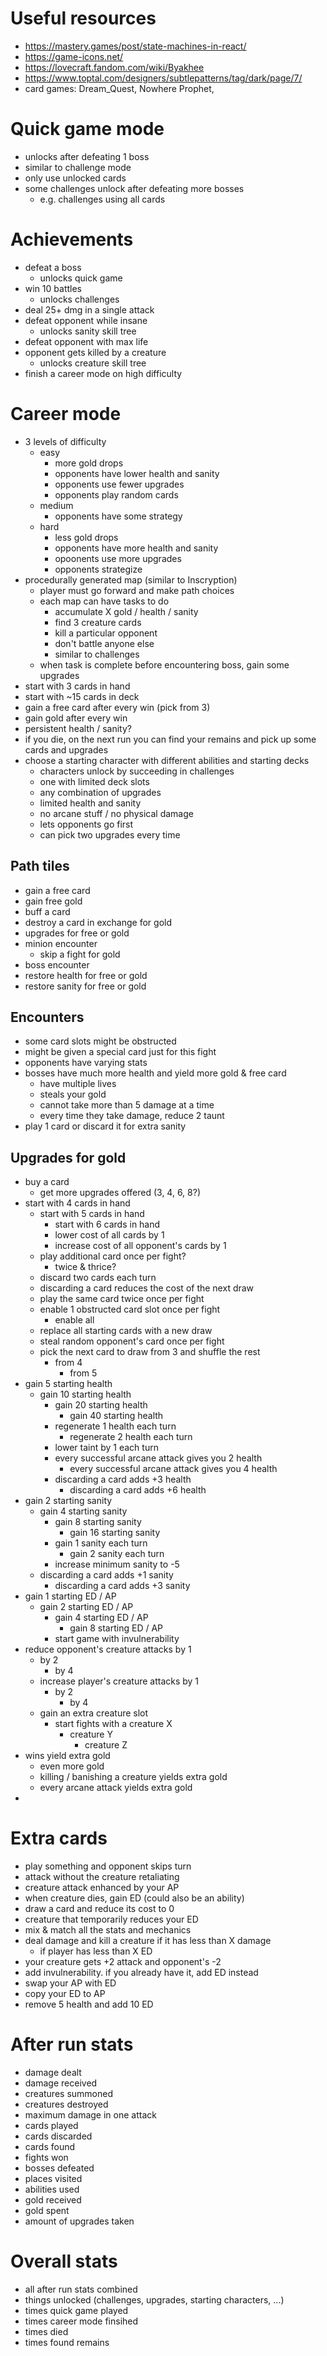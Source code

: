 # Useful resources

- https://mastery.games/post/state-machines-in-react/
- https://game-icons.net/
- https://lovecraft.fandom.com/wiki/Byakhee
- https://www.toptal.com/designers/subtlepatterns/tag/dark/page/7/
- card games: Dream_Quest, Nowhere Prophet,

# Quick game mode

- unlocks after defeating 1 boss
- similar to challenge mode
- only use unlocked cards
- some challenges unlock after defeating more bosses
  - e.g. challenges using all cards

# Achievements

- defeat a boss
  - unlocks quick game
- win 10 battles
  - unlocks challenges
- deal 25+ dmg in a single attack
- defeat opponent while insane
  - unlocks sanity skill tree
- defeat opponent with max life
- opponent gets killed by a creature
  - unlocks creature skill tree
- finish a career mode on high difficulty

# Career mode

- 3 levels of difficulty
  - easy
    - more gold drops
    - opponents have lower health and sanity
    - opponents use fewer upgrades
    - opponents play random cards
  - medium
    - opponents have some strategy
  - hard
    - less gold drops
    - opponents have more health and sanity
    - opoonents use more upgrades
    - opponents strategize
- procedurally generated map (similar to Inscryption)
  - player must go forward and make path choices
  - each map can have tasks to do
    - accumulate X gold / health / sanity
    - find 3 creature cards
    - kill a particular opponent
    - don't battle anyone else
    - similar to challenges
  - when task is complete before encountering boss, gain some upgrades
- start with 3 cards in hand
- start with ~15 cards in deck
- gain a free card after every win (pick from 3)
- gain gold after every win
- persistent health / sanity?
- if you die, on the next run you can find your remains and pick up some cards and upgrades
- choose a starting character with different abilities and starting decks
  - characters unlock by succeeding in challenges
  - one with limited deck slots
  - any combination of upgrades
  - limited health and sanity
  - no arcane stuff / no physical damage
  - lets opponents go first
  - can pick two upgrades every time

## Path tiles

- gain a free card
- gain free gold
- buff a card
- destroy a card in exchange for gold
- upgrades for free or gold
- minion encounter
  - skip a fight for gold
- boss encounter
- restore health for free or gold
- restore sanity for free or gold

## Encounters

- some card slots might be obstructed
- might be given a special card just for this fight
- opponents have varying stats
- bosses have much more health and yield more gold & free card
  - have multiple lives
  - steals your gold
  - cannot take more than 5 damage at a time
  - every time they take damage, reduce 2 taunt
- play 1 card or discard it for extra sanity

## Upgrades for gold

- buy a card
  - get more upgrades offered (3, 4, 6, 8?)
- start with 4 cards in hand
  - start with 5 cards in hand
    - start with 6 cards in hand
    - lower cost of all cards by 1
    - increase cost of all opponent's cards by 1
  - play additional card once per fight?
    - twice & thrice?
  - discard two cards each turn
  - discarding a card reduces the cost of the next draw
  - play the same card twice once per fight
  - enable 1 obstructed card slot once per fight
    - enable all
  - replace all starting cards with a new draw
  - steal random opponent's card once per fight
  - pick the next card to draw from 3 and shuffle the rest
    - from 4
      - from 5
- gain 5 starting health
  - gain 10 starting health
    - gain 20 starting health
      - gain 40 starting health
    - regenerate 1 health each turn
      - regenerate 2 health each turn
    - lower taint by 1 each turn
    - every successful arcane attack gives you 2 health
      - every successful arcane attack gives you 4 health
    - discarding a card adds +3 health
      - discarding a card adds +6 health
- gain 2 starting sanity
  - gain 4 starting sanity
    - gain 8 starting sanity
      - gain 16 starting sanity
    - gain 1 sanity each turn
      - gain 2 sanity each turn
    - increase minimum sanity to -5
  - discarding a card adds +1 sanity
    - discarding a card adds +3 sanity
- gain 1 starting ED / AP
  - gain 2 starting ED / AP
    - gain 4 starting ED / AP
      - gain 8 starting ED / AP
    - start game with invulnerability
- reduce opponent's creature attacks by 1
  - by 2
    - by 4
  - increase player's creature attacks by 1
    - by 2
      - by 4
  - gain an extra creature slot
    - start fights with a creature X
      - creature Y
        - creature Z
- wins yield extra gold
  - even more gold
  - killing / banishing a creature yields extra gold
  - every arcane attack yields extra gold
-

# Extra cards

- play something and opponent skips turn
- attack without the creature retaliating
- creature attack enhanced by your AP
- when creature dies, gain ED (could also be an ability)
- draw a card and reduce its cost to 0
- creature that temporarily reduces your ED
- mix & match all the stats and mechanics
- deal damage and kill a creature if it has less than X damage
  - if player has less than X ED
- your creature gets +2 attack and opponent's -2
- add invulnerability. if you already have it, add ED instead
- swap your AP with ED
- copy your ED to AP
- remove 5 health and add 10 ED

# After run stats

- damage dealt
- damage received
- creatures summoned
- creatures destroyed
- maximum damage in one attack
- cards played
- cards discarded
- cards found
- fights won
- bosses defeated
- places visited
- abilities used
- gold received
- gold spent
- amount of upgrades taken

# Overall stats

- all after run stats combined
- things unlocked (challenges, upgrades, starting characters, ...)
- times quick game played
- times career mode finsihed
- times died
- times found remains
